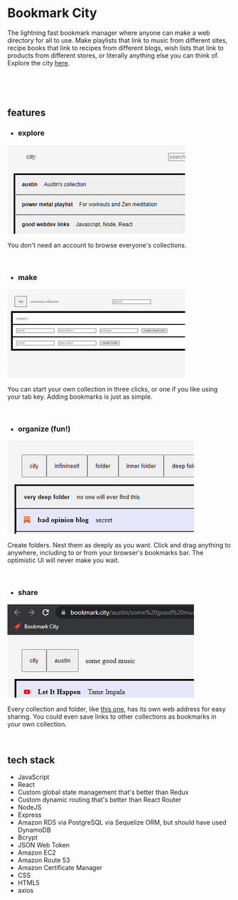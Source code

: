 # Bookmark City
The lightning fast bookmark manager where anyone can make a web directory for all to use. Make playlists that link to music from different sites, recipe books that link to recipes from different blogs, wish lists that link to products from different stores, or literally anything else you can think of. Explore the city [here](https://bookmark.city/).

&nbsp;

&nbsp;
## features
* ### explore
![](screenshots/explore.png)

You don't need an account to browse everyone's collections.

&nbsp;
* ### make
![](screenshots/make.png)

You can start your own collection in three clicks, or one if you like using your tab key. Adding bookmarks is just as simple.

&nbsp;
* ### organize (fun!)
![](screenshots/organize.png)

Create folders. Nest them as deeply as you want. Click and drag anything to anywhere, including to or from your browser's bookmarks bar. The optimistic UI will never make you wait.

&nbsp;
* ### share
![](screenshots/share.png)

Every collection and folder, like [this one](https://bookmark.city/austin/some%20good%20music), has its own web address for easy sharing. You could even save links to other collections as bookmarks in your own collection.

&nbsp;
## tech stack
* JavaScript
* React
* Custom global state management that's better than Redux
* Custom dynamic routing that's better than React Router
* NodeJS
* Express
* Amazon RDS via PostgreSQL via Sequelize ORM, but should have used DynamoDB
* Bcrypt
* JSON Web Token
* Amazon EC2
* Amazon Route 53
* Amazon Certificate Manager
* CSS
* HTML5
* axios